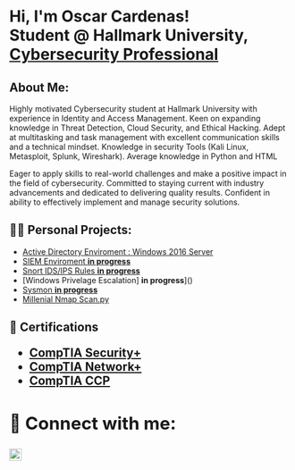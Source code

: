 <h1>Hi, I'm Oscar Cardenas! <br/> Student @ Hallmark University, <a href="https://www.linkedin.com/in/oscaracardenas">Cybersecurity Professional</a></h1>

<h2> About Me: </h2>

Highly motivated Cybersecurity student at Hallmark University with experience in Identity and Access Management. Keen on expanding knowledge in Threat Detection, Cloud Security, and Ethical Hacking. Adept at multitasking and task management with excellent communication skills and a technical mindset. Knowledge in security Tools (Kali Linux, Metasploit, Splunk, Wireshark). Average knowledge in Python and HTML

Eager to apply skills to real-world challenges and make a positive impact in the field of cybersecurity. Committed to staying current with industry advancements and dedicated to delivering quality results. Confident in ability to effectively implement and manage security solutions.

<h2>👨‍💻 Personal Projects:</h2>


  - [Active Directory Enviroment : Windows 2016 Server](https://github.com/Nullbyted/WindowsAD)
  - [SIEM Enviroment **in progress**](https://github.com/Nullbyted/SIEM_Enviroment)
  - [Snort IDS/IPS Rules **in progress**](https://github.com/Nullbyted/Snort_IDS-IPS)
  - [Windows Privelage Escalation] **in progress**]()
  - [Sysmon **in progress**](https://github.com/Nullbyted/Sysmon)
  - [Millenial Nmap Scan.py](https://github.com/Nullbyted/MillenialNmapScan)


<h2>📑 Certifications <h/2>
  
- [CompTIA Security+](https://github.com/Nullbyted/OscarCardenas/files/10522257/CompTIA.Security%2B.ce.certificate.pdf)
- [CompTIA Network+](https://github.com/Nullbyted/OscarCardenas/files/10522245/CompTIA.Network%2B.ce.certificate.pdf)
- [CompTIA CCP](https://www.credly.com/badges/9ebbc3c8-31f8-4951-8ad3-277e5134b7fb)



<h2> 🤳 Connect with me:</h2>


[<img align="left" alt="Oscar A Cardenas | LinkedIn" width="22px" src="https://cdn.jsdelivr.net/npm/simple-icons@v3/icons/linkedin.svg" />][linkedin]

[linkedin]:https://www.linkedin.com/in/oscaracardenas

